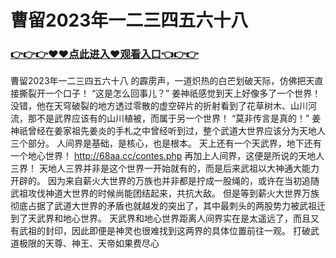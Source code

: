 # 曹留2023年一二三四五六十八

### <a href="https://https://github.com/budfg/haiu/issues/1">👉👉👉♥♥点此进入♥观看入口👈👉👉</a>

曹留2023年一二三四五六十八
的霹雳声，一道炽热的白芒划破天际，仿佛把天直接撕裂开一个口子！
    “这是怎么回事儿？”
    姜神祇感觉到天上好像多了一个世界！
    没错，他在天穹破裂的地方透过零散的虚空碎片的折射看到了花草树木、山川河流，那不是武界应该有的山川植被，而属于另一个世界！
    “莫非传言是真的！”
    姜神祇曾经在姜家祖先姜炎的手札之中曾经听到过，整个武道大世界应该分为天地人三个部分。
    人间界是基础，是核心，也是根本。
    天上还有一个天武界，地下还有一个地心世界！
    http://68aa.cc/contes.php
    再加上人间界，这便是所说的天地人三界！
    天地人三界并非是这个世界一开始就有的，而是后来武祖以大神通大能力开辟的。
    因为来自薪火大世界的万族也并非都是拧成一股绳的，或许在当初追随武祖攻伐神道大世界的时候尚能团结起来，共抗大敌。
    但是等到薪火大世界万族彻底占据了武道大世界的矛盾也就越发的突出了，其中最刺头的两股势力被武祖迁到了天武界和地心世界。
    天武界和地心世界距离人间界实在是太遥远了，而且又有武祖的封印，因此即便是神灵也很难找到这两界的具体位置前往一观。
    打破武道极限的天尊、神王、天帝如果费尽心
